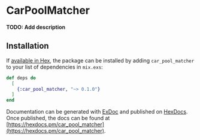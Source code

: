 # CarPoolMatcher

**TODO: Add description**

## Installation

If [available in Hex](https://hex.pm/docs/publish), the package can be installed
by adding `car_pool_matcher` to your list of dependencies in `mix.exs`:

```elixir
def deps do
  [
    {:car_pool_matcher, "~> 0.1.0"}
  ]
end
```

Documentation can be generated with [ExDoc](https://github.com/elixir-lang/ex_doc)
and published on [HexDocs](https://hexdocs.pm). Once published, the docs can
be found at [https://hexdocs.pm/car_pool_matcher](https://hexdocs.pm/car_pool_matcher).

